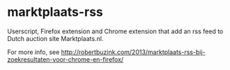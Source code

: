 # marktplaats-rss
Userscript, Firefox extension and Chrome extension that add an rss feed to Dutch auction site Marktplaats.nl.

For more info, see http://robertbuzink.com/2013/marktplaats-rss-bij-zoekresultaten-voor-chrome-en-firefox/
